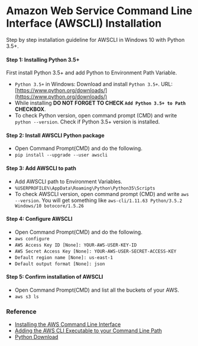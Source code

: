 # Amazon Web Service Command Line Interface (AWSCLI) Installation
Step by step installation guideline for AWSCLI in Windows 10 with Python 3.5+.

#### Step 1: Installing Python 3.5+

First install Python 3.5+ and add Python to Environment Path Variable. 

* `Python 3.5+` in Windows: Download and install `Python 3.5+`. URL:
 [https://www.python.org/downloads/](https://www.python.org/downloads/)
* While installing **DO NOT FORGET TO CHECK `Add Python 3.5+ to Path` CHECKBOX**. 
* To check Python version, open command prompt (CMD) and write `python --version`.
Check if Python 3.5+ version is installed.

#### Step 2: Install AWSCLI Python package

* Open Command Prompt(CMD) and do the following.
* `pip install --upgrade --user awscli`

#### Step 3: Add AWSCLI to path

* Add AWSCLI path to Environment Variables.
* `%USERPROFILE%\AppData\Roaming\Python\Python35\Scripts`
* To check AWSCLI version, open command prompt (CMD) and write `aws --version`.
You will get something like `aws-cli/1.11.63 Python/3.5.2 Windows/10 botocore/1.5.26`

#### Step 4: Configure AWSCLI

* Open Command Prompt(CMD) and do the following.
* `aws configure`
* `AWS Access Key ID [None]: YOUR-AWS-USER-KEY-ID`
* `AWS Secret Access Key [None]: YOUR-AWS-USER-SECRET-ACCESS-KEY`
* `Default region name [None]: us-east-1`
* `Default output format [None]: json`

#### Step 5: Confirm installation of AWSCLI

* Open Command Prompt(CMD) and list all the buckets of your AWS.
* `aws s3 ls`

### Reference

* [Installing the AWS Command Line Interface](http://docs.aws.amazon.com/cli/latest/userguide/installing.html)
* [Adding the AWS CLI Executable to your Command Line Path](http://docs.aws.amazon.com/cli/latest/userguide/awscli-install-windows.html#awscli-install-windows-path)
* [Python Download](https://www.python.org/downloads/)